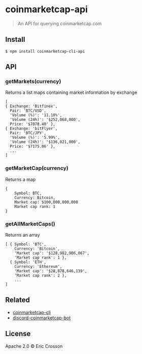 # coinmarketcap-api

> An API for querying coinmarketcap.com

## Install

```
$ npm install coinmarketcap-cli-api
```

## API

### getMarkets(currency)

Returns a list maps containing market information by exchange

```
[
{ Exchange: 'Bitfinex',
  Pair: 'BTC/USD',
  'Volume (%)': '11.10%',
  'Volume (24h)': '$252,068,000',
  Price: '$7078.40' },
{ Exchange: 'bitFlyer',
  Pair: 'BTC/JPY',
  'Volume (%)': '5.99%',
  'Volume (24h)': '$136,021,000',
  Price: '$7175.06' },
  ...
]
```

### getMarketCap(currency)

Returns a map

```
{
    Symbol: BTC,
    Currency: Bitcoin,
    Market cap: $100,000,000,000
    Market cap rank: 1
}
```

### getAllMarketCaps()

Returns an array

```
[ { Symbol: 'BTC',
    Currency: 'Bitcoin',
    'Market cap': '$128,982,906,067',
    'Market cap rank': 1 },
  { Symbol: 'ETH',
    Currency: 'Ethereum',
    'Market cap': '$28,878,646,139',
    'Market cap rank': 2 },
    ...
]
```

## Related

- [coinmarketcap-cli](https://github.com/ericcrosson/coinmarketcap-cli/)
- [discord-coinmarketcap-bot](https://github.com/ericcrosson/discord-coinmarketcap-bot/)

## License

Apache 2.0 © Eric Crosson
